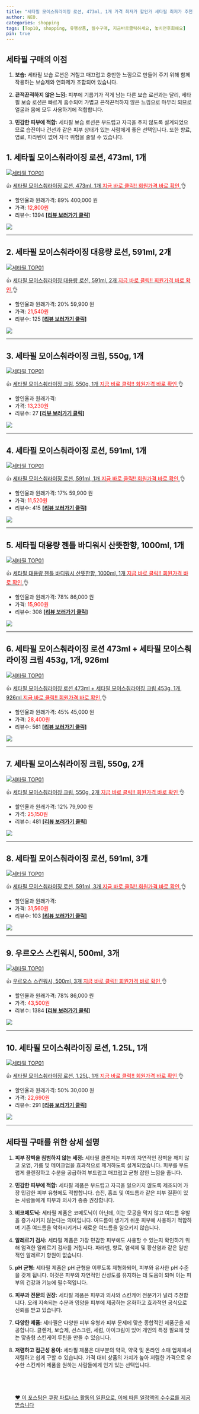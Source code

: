 ```yaml
---
title: "세타필 모이스춰라이징 로션, 473ml, 1개 가격 최저가 할인가 세타필 최저가 추천 제품 비교"
author: NEO.
categories: shopping
tags: [Top10, shopping, 유행상품, 필수구매, 지금바로클릭하세요, 놓치면후회해요]
pin: true
---
```

## 세타필 구매의 이점
1. **보습:** 세타필 보습 로션은 거칠고 매끄럽고 충만한 느낌으로 만들어 주기 위해 함께 작용하는 보습제와 연화제가 조합되어 있습니다.

2. **끈적끈적하지 않은 느낌:** 피부에 기름기가 적게 남는 다른 보습 로션과는 달리, 세타필 보습 로션은 빠르게 흡수되어 가볍고 끈적끈적하지 않은 느낌으로 마무리 되므로 얼굴과 몸에 모두 사용하기에 적합합니다.

3. **민감한 피부에 적합:** 세타필 보습 로션은 부드럽고 자극을 주지 않도록 설계되었으므로 습진이나 건선과 같은 피부 상태가 있는 사람에게 좋은 선택입니다. 또한 향료, 염료, 파라벤이 없어 자극 위험을 줄일 수 있습니다.

   

## 1. 세타필 모이스춰라이징 로션, 473ml, 1개

[![세타필 TOP01](https://thumbnail9.coupangcdn.com/thumbnails/remote/490x490ex/image/retail/images/1332568831604747-821c37bc-7682-4e02-bfa9-f200afe01f38.png)](https://link.coupang.com/re/AFFSDP?lptag=AF3617701&subid=GithubCoopas&pageKey=7164345502&traceid=V0-153&itemId=13264320096&vendorItemId=80521985724)


👍 [세타필 모이스춰라이징 로션, 473ml, 1개 <font color=red> 지금 바로 클릭!! 회원가격 바로 확인 </font> ](https://link.coupang.com/re/AFFSDP?lptag=AF3617701&subid=GithubCoopas&pageKey=7164345502&traceid=V0-153&itemId=13264320096&vendorItemId=80521985724) 👌 


- 할인율과 원래가격: 89%  400,000   원
- 가격: <span style='color:red'>12,800원</span>
- 리뷰수: 1394  [**[리뷰 보러가기 클릭]**](https://link.coupang.com/re/AFFSDP?lptag=AF3617701&subid=GithubCoopas&pageKey=7164345502&traceid=V0-153&itemId=13264320096&vendorItemId=80521985724)

[![](/discount_price.png)](https://link.coupang.com/re/AFFSDP?lptag=AF3617701&subid=GithubCoopas&pageKey=7164345502&traceid=V0-153&itemId=13264320096&vendorItemId=80521985724)

---


   

## 2. 세타필 모이스춰라이징 대용량 로션, 591ml, 2개

[![세타필 TOP01](https://thumbnail6.coupangcdn.com/thumbnails/remote/490x490ex/image/retail/images/711593805388429-8681b9cc-5d10-40db-99d4-f490d8eca8b5.jpg)](https://link.coupang.com/re/AFFSDP?lptag=AF3617701&subid=GithubCoopas&pageKey=7164345502&traceid=V0-153&itemId=15015111767&vendorItemId=85072877349)


👍 [세타필 모이스춰라이징 대용량 로션, 591ml, 2개 <font color=red> 지금 바로 클릭!! 회원가격 바로 확인 </font> ](https://link.coupang.com/re/AFFSDP?lptag=AF3617701&subid=GithubCoopas&pageKey=7164345502&traceid=V0-153&itemId=15015111767&vendorItemId=85072877349) 👌 


- 할인율과 원래가격: 20%  59,900   원
- 가격: <span style='color:red'>21,540원</span>
- 리뷰수: 125  [**[리뷰 보러가기 클릭]**](https://link.coupang.com/re/AFFSDP?lptag=AF3617701&subid=GithubCoopas&pageKey=7164345502&traceid=V0-153&itemId=15015111767&vendorItemId=85072877349)

[![](/discount_price.png)](https://link.coupang.com/re/AFFSDP?lptag=AF3617701&subid=GithubCoopas&pageKey=7164345502&traceid=V0-153&itemId=15015111767&vendorItemId=85072877349)

---


   

## 3. 세타필 모이스춰라이징 크림, 550g, 1개

[![세타필 TOP01](https://thumbnail7.coupangcdn.com/thumbnails/remote/490x490ex/image/retail/images/544082951406698-0e9dc25f-dd03-4da4-bcd4-ddc11768a4fc.jpg)](https://link.coupang.com/re/AFFSDP?lptag=AF3617701&subid=GithubCoopas&pageKey=6453223223&traceid=V0-153&itemId=14017346930&vendorItemId=80519514869)


👍 [세타필 모이스춰라이징 크림, 550g, 1개 <font color=red> 지금 바로 클릭!! 회원가격 바로 확인 </font> ](https://link.coupang.com/re/AFFSDP?lptag=AF3617701&subid=GithubCoopas&pageKey=6453223223&traceid=V0-153&itemId=14017346930&vendorItemId=80519514869) 👌 


- 할인율과 원래가격: 
- 가격: <span style='color:red'>13,230원</span>
- 리뷰수: 27  [**[리뷰 보러가기 클릭]**](https://link.coupang.com/re/AFFSDP?lptag=AF3617701&subid=GithubCoopas&pageKey=6453223223&traceid=V0-153&itemId=14017346930&vendorItemId=80519514869)

[![](/discount_price.png)](https://link.coupang.com/re/AFFSDP?lptag=AF3617701&subid=GithubCoopas&pageKey=6453223223&traceid=V0-153&itemId=14017346930&vendorItemId=80519514869)

---


   

## 4. 세타필 모이스춰라이징 로션, 591ml, 1개

[![세타필 TOP01](https://thumbnail6.coupangcdn.com/thumbnails/remote/490x490ex/image/retail/images/1322644922592436-233ae835-1c61-4ace-bc8d-8950cb6c315f.jpg)](https://link.coupang.com/re/AFFSDP?lptag=AF3617701&subid=GithubCoopas&pageKey=7164345502&traceid=V0-153&itemId=17686805619&vendorItemId=80519514876)


👍 [세타필 모이스춰라이징 로션, 591ml, 1개 <font color=red> 지금 바로 클릭!! 회원가격 바로 확인 </font> ](https://link.coupang.com/re/AFFSDP?lptag=AF3617701&subid=GithubCoopas&pageKey=7164345502&traceid=V0-153&itemId=17686805619&vendorItemId=80519514876) 👌 


- 할인율과 원래가격: 17%  59,900   원
- 가격: <span style='color:red'>11,520원</span>
- 리뷰수: 415  [**[리뷰 보러가기 클릭]**](https://link.coupang.com/re/AFFSDP?lptag=AF3617701&subid=GithubCoopas&pageKey=7164345502&traceid=V0-153&itemId=17686805619&vendorItemId=80519514876)

[![](/discount_price.png)](https://link.coupang.com/re/AFFSDP?lptag=AF3617701&subid=GithubCoopas&pageKey=7164345502&traceid=V0-153&itemId=17686805619&vendorItemId=80519514876)

---


   

## 5. 세타필 대용량 젠틀 바디워시 산뜻한향, 1000ml, 1개

[![세타필 TOP01](https://thumbnail10.coupangcdn.com/thumbnails/remote/490x490ex/image/retail/images/5405449953749918-697e7b6c-34d0-40e4-b349-bf644eaae85f.png)](https://link.coupang.com/re/AFFSDP?lptag=AF3617701&subid=GithubCoopas&pageKey=6997210279&traceid=V0-153&itemId=17146178283&vendorItemId=5628306897)


👍 [세타필 대용량 젠틀 바디워시 산뜻한향, 1000ml, 1개 <font color=red> 지금 바로 클릭!! 회원가격 바로 확인 </font> ](https://link.coupang.com/re/AFFSDP?lptag=AF3617701&subid=GithubCoopas&pageKey=6997210279&traceid=V0-153&itemId=17146178283&vendorItemId=5628306897) 👌 


- 할인율과 원래가격: 78%  86,000   원
- 가격: <span style='color:red'>15,900원</span>
- 리뷰수: 308  [**[리뷰 보러가기 클릭]**](https://link.coupang.com/re/AFFSDP?lptag=AF3617701&subid=GithubCoopas&pageKey=6997210279&traceid=V0-153&itemId=17146178283&vendorItemId=5628306897)

[![](/discount_price.png)](https://link.coupang.com/re/AFFSDP?lptag=AF3617701&subid=GithubCoopas&pageKey=6997210279&traceid=V0-153&itemId=17146178283&vendorItemId=5628306897)

---


   

## 6. 세타필 모이스춰라이징 로션 473ml + 세타필 모이스춰라이징 크림 453g, 1개, 926ml

[![세타필 TOP01](https://thumbnail7.coupangcdn.com/thumbnails/remote/490x490ex/image/vendor_inventory/956c/bc482dbf0ee6089af754489d85650477035e47411169d213587901f47f85.jpg)](https://link.coupang.com/re/AFFSDP?lptag=AF3617701&subid=GithubCoopas&pageKey=7737174459&traceid=V0-153&itemId=20806888760&vendorItemId=87574803548)


👍 [세타필 모이스춰라이징 로션 473ml + 세타필 모이스춰라이징 크림 453g, 1개, 926ml <font color=red> 지금 바로 클릭!! 회원가격 바로 확인 </font> ](https://link.coupang.com/re/AFFSDP?lptag=AF3617701&subid=GithubCoopas&pageKey=7737174459&traceid=V0-153&itemId=20806888760&vendorItemId=87574803548) 👌 


- 할인율과 원래가격: 45%  45,000   원
- 가격: <span style='color:red'>28,400원</span>
- 리뷰수: 561  [**[리뷰 보러가기 클릭]**](https://link.coupang.com/re/AFFSDP?lptag=AF3617701&subid=GithubCoopas&pageKey=7737174459&traceid=V0-153&itemId=20806888760&vendorItemId=87574803548)

[![](/discount_price.png)](https://link.coupang.com/re/AFFSDP?lptag=AF3617701&subid=GithubCoopas&pageKey=7737174459&traceid=V0-153&itemId=20806888760&vendorItemId=87574803548)

---


   

## 7. 세타필 모이스춰라이징 크림, 550g, 2개

[![세타필 TOP01](https://thumbnail8.coupangcdn.com/thumbnails/remote/490x490ex/image/retail/images/84e0d74f-47fd-42ce-b98b-3ced4bb43fe33302360238191837078.png)](https://link.coupang.com/re/AFFSDP?lptag=AF3617701&subid=GithubCoopas&pageKey=6453223223&traceid=V0-153&itemId=18173726653&vendorItemId=85322986649)


👍 [세타필 모이스춰라이징 크림, 550g, 2개 <font color=red> 지금 바로 클릭!! 회원가격 바로 확인 </font> ](https://link.coupang.com/re/AFFSDP?lptag=AF3617701&subid=GithubCoopas&pageKey=6453223223&traceid=V0-153&itemId=18173726653&vendorItemId=85322986649) 👌 


- 할인율과 원래가격: 12%  79,900   원
- 가격: <span style='color:red'>25,150원</span>
- 리뷰수: 481  [**[리뷰 보러가기 클릭]**](https://link.coupang.com/re/AFFSDP?lptag=AF3617701&subid=GithubCoopas&pageKey=6453223223&traceid=V0-153&itemId=18173726653&vendorItemId=85322986649)

[![](/discount_price.png)](https://link.coupang.com/re/AFFSDP?lptag=AF3617701&subid=GithubCoopas&pageKey=6453223223&traceid=V0-153&itemId=18173726653&vendorItemId=85322986649)

---


   

## 8. 세타필 모이스춰라이징 로션, 591ml, 3개

[![세타필 TOP01](https://thumbnail10.coupangcdn.com/thumbnails/remote/490x490ex/image/retail/images/711216595735036-8139ff0f-4120-43d8-a05f-820fa0f83a1d.jpg)](https://link.coupang.com/re/AFFSDP?lptag=AF3617701&subid=GithubCoopas&pageKey=7164345502&traceid=V0-153&itemId=17910186641&vendorItemId=85072873775)


👍 [세타필 모이스춰라이징 로션, 591ml, 3개 <font color=red> 지금 바로 클릭!! 회원가격 바로 확인 </font> ](https://link.coupang.com/re/AFFSDP?lptag=AF3617701&subid=GithubCoopas&pageKey=7164345502&traceid=V0-153&itemId=17910186641&vendorItemId=85072873775) 👌 


- 할인율과 원래가격: 
- 가격: <span style='color:red'>31,560원</span>
- 리뷰수: 103  [**[리뷰 보러가기 클릭]**](https://link.coupang.com/re/AFFSDP?lptag=AF3617701&subid=GithubCoopas&pageKey=7164345502&traceid=V0-153&itemId=17910186641&vendorItemId=85072873775)

[![](/discount_price.png)](https://link.coupang.com/re/AFFSDP?lptag=AF3617701&subid=GithubCoopas&pageKey=7164345502&traceid=V0-153&itemId=17910186641&vendorItemId=85072873775)

---


   

## 9. 우르오스 스킨워시, 500ml, 3개

[![세타필 TOP01](https://thumbnail8.coupangcdn.com/thumbnails/remote/490x490ex/image/vendor_inventory/74f7/0677d61294758d0d5d9b553a003c288be36c401f63cb39469a0e2c0ff7ed.jpg)](https://link.coupang.com/re/AFFSDP?lptag=AF3617701&subid=GithubCoopas&pageKey=6353876203&traceid=V0-153&itemId=15597270469&vendorItemId=70396123512)


👍 [우르오스 스킨워시, 500ml, 3개 <font color=red> 지금 바로 클릭!! 회원가격 바로 확인 </font> ](https://link.coupang.com/re/AFFSDP?lptag=AF3617701&subid=GithubCoopas&pageKey=6353876203&traceid=V0-153&itemId=15597270469&vendorItemId=70396123512) 👌 


- 할인율과 원래가격: 78%  86,000   원
- 가격: <span style='color:red'>43,500원</span>
- 리뷰수: 1384  [**[리뷰 보러가기 클릭]**](https://link.coupang.com/re/AFFSDP?lptag=AF3617701&subid=GithubCoopas&pageKey=6353876203&traceid=V0-153&itemId=15597270469&vendorItemId=70396123512)

[![](/discount_price.png)](https://link.coupang.com/re/AFFSDP?lptag=AF3617701&subid=GithubCoopas&pageKey=6353876203&traceid=V0-153&itemId=15597270469&vendorItemId=70396123512)

---


   

## 10. 세타필 모이스춰라이징 로션, 1.25L, 1개

[![세타필 TOP01](https://thumbnail9.coupangcdn.com/thumbnails/remote/490x490ex/image/retail/images/2022/12/20/10/0/196f8a76-789e-4c72-869e-db746d34bfee.png)](https://link.coupang.com/re/AFFSDP?lptag=AF3617701&subid=GithubCoopas&pageKey=7164345502&traceid=V0-153&itemId=17215242941&vendorItemId=84387112171)


👍 [세타필 모이스춰라이징 로션, 1.25L, 1개 <font color=red> 지금 바로 클릭!! 회원가격 바로 확인 </font> ](https://link.coupang.com/re/AFFSDP?lptag=AF3617701&subid=GithubCoopas&pageKey=7164345502&traceid=V0-153&itemId=17215242941&vendorItemId=84387112171) 👌 


- 할인율과 원래가격: 50%  30,000   원
- 가격: <span style='color:red'>22,690원</span>
- 리뷰수: 291  [**[리뷰 보러가기 클릭]**](https://link.coupang.com/re/AFFSDP?lptag=AF3617701&subid=GithubCoopas&pageKey=7164345502&traceid=V0-153&itemId=17215242941&vendorItemId=84387112171)

[![](/discount_price.png)](https://link.coupang.com/re/AFFSDP?lptag=AF3617701&subid=GithubCoopas&pageKey=7164345502&traceid=V0-153&itemId=17215242941&vendorItemId=84387112171)

---
## 세타필 구매를 위한 상세 설명
1. **피부 장벽을 침범하지 않는 세정:** 세타필 클렌저는 피부의 자연적인 장벽을 깨지 않고 오염, 기름 및 메이크업을 효과적으로 제거하도록 설계되었습니다. 피부를 부드럽게 클렌징하고 수분을 공급하여 부드럽고 매끄럽고 균형 잡힌 느낌을 줍니다.

2. **민감한 피부에 적합:** 세타필 제품은 부드럽고 자극을 일으키지 않도록 제조되어 가장 민감한 피부 유형에도 적합합니다. 습진, 홍조 및 여드름과 같은 피부 질환이 있는 사람들에게 피부과 의사가 종종 권장합니다.

3. **비코메도닉:** 세타필 제품은 코메도닉이 아닌데, 이는 모공을 막지 않고 여드름 유발을 증가시키지 않는다는 의미입니다. 여드름이 생기기 쉬운 피부에 사용하기 적합하며 기존 여드름을 악화시키거나 새로운 여드름을 일으키지 않습니다.

4. **알레르기 검사:** 세타필 제품은 가장 민감한 피부에도 사용할 수 있는지 확인하기 위해 엄격한 알레르기 검사를 거칩니다. 파라벤, 향료, 염색제 및 황산염과 같은 일반적인 알레르기 항원이 없습니다.

5. **pH 균형:** 세타필 제품은 pH 균형을 이루도록 제형화되어, 피부와 유사한 pH 수준을 갖게 됩니다. 이것은 피부의 자연적인 산성도를 유지하는 데 도움이 되며 이는 피부의 건강과 기능에 필수적입니다.

6. **피부과 전문의 권장:** 세타필 제품은 피부과 의사와 스킨케어 전문가가 널리 추천합니다. 오래 지속되는 수분과 영양을 피부에 제공하는 온화하고 효과적인 공식으로 신뢰를 받고 있습니다.

7. **다양한 제품:** 세타필은 다양한 피부 유형과 피부 문제에 맞춘 종합적인 제품군을 제공합니다. 클렌저, 보습제, 선스크린, 세럼, 아이크림이 있어 개인의 특정 필요에 맞는 맞춤형 스킨케어 루틴을 만들 수 있습니다.

8. **저렴하고 접근성 용이:** 세타필 제품은 대부분의 약국, 약국 및 온라인 소매 업체에서 저렴하고 쉽게 구할 수 있습니다. 가격 대비 상품의 가치가 높아 저렴한 가격으로 우수한 스킨케어 제품을 원하는 사람들에게 인기 있는 선택입니다.<br><br><br><br><br> [ ❤  이 포스팅은 쿠팡 파트너스 활동의 일환으로, 이에 따른 일정액의 수수료를 제공받습니다](https://link.coupang.com/a/bcEFyh)